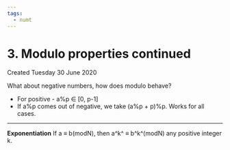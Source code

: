 ```yaml
---
tags:
  - numt
---
```

# 3. Modulo properties continued
Created Tuesday 30 June 2020

What about negative numbers, how does modulo behave?

* For positive  - a%p ∈ [0, p-1]
* If a%p comes out of negative, we take (a%p + p)%p. Works for all cases.


*****

**Exponentiation**
If a ≡ b(modN), then a^k^ ≡ b^k^(modN) any positive integer k.

